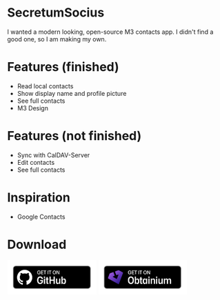 # SecretumSocius
I wanted a modern looking, open-source M3 contacts app. I didn't find a good one, so I am making my own.
# Features (finished)
- Read local contacts
- Show display name and profile picture
- See full contacts
- M3 Design
# Features (not finished)
- Sync with CalDAV-Server
- Edit contacts
- See full contacts
# Inspiration
- Google Contacts
# Download
[<img src="readme_content/github-badge.png" alt="Get it on GitHub" height="80">](https://github.com/Benkralex/M3-Contacts-App/releases)
[<img src="readme_content/obtainium-badge.png" alt="Get it on Obtainium" height="80">](https://apps.obtainium.imranr.dev/redirect?r=obtainium://add/https://github.com/Benkralex/M3-Contacts-App/)
